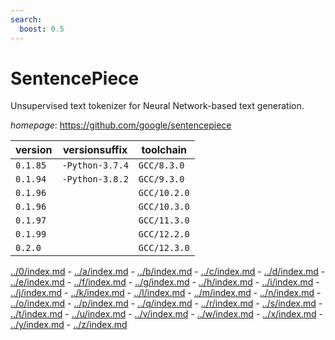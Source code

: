 ```yaml
---
search:
  boost: 0.5
---
```

# SentencePiece

Unsupervised text tokenizer for Neural Network-based text generation.

*homepage*: <https://github.com/google/sentencepiece>

version | versionsuffix | toolchain
--------|---------------|----------
``0.1.85`` | ``-Python-3.7.4`` | ``GCC/8.3.0``
``0.1.94`` | ``-Python-3.8.2`` | ``GCC/9.3.0``
``0.1.96`` |  | ``GCC/10.2.0``
``0.1.96`` |  | ``GCC/10.3.0``
``0.1.97`` |  | ``GCC/11.3.0``
``0.1.99`` |  | ``GCC/12.2.0``
``0.2.0`` |  | ``GCC/12.3.0``

[../0/index.md](0) - [../a/index.md](a) - [../b/index.md](b) - [../c/index.md](c) - [../d/index.md](d) - [../e/index.md](e) - [../f/index.md](f) - [../g/index.md](g) - [../h/index.md](h) - [../i/index.md](i) - [../j/index.md](j) - [../k/index.md](k) - [../l/index.md](l) - [../m/index.md](m) - [../n/index.md](n) - [../o/index.md](o) - [../p/index.md](p) - [../q/index.md](q) - [../r/index.md](r) - [../s/index.md](s) - [../t/index.md](t) - [../u/index.md](u) - [../v/index.md](v) - [../w/index.md](w) - [../x/index.md](x) - [../y/index.md](y) - [../z/index.md](z)


